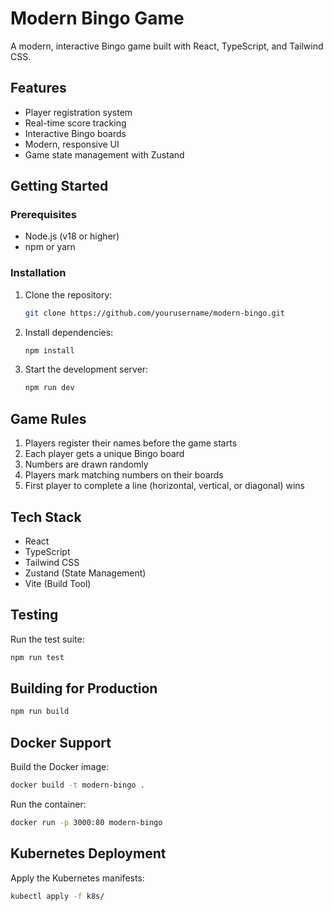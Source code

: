 # Modern Bingo Game

A modern, interactive Bingo game built with React, TypeScript, and Tailwind CSS.

## Features

- Player registration system
- Real-time score tracking
- Interactive Bingo boards
- Modern, responsive UI
- Game state management with Zustand

## Getting Started

### Prerequisites

- Node.js (v18 or higher)
- npm or yarn

### Installation

1. Clone the repository:
   ```bash
   git clone https://github.com/yourusername/modern-bingo.git
   ```

2. Install dependencies:
   ```bash
   npm install
   ```

3. Start the development server:
   ```bash
   npm run dev
   ```

## Game Rules

1. Players register their names before the game starts
2. Each player gets a unique Bingo board
3. Numbers are drawn randomly
4. Players mark matching numbers on their boards
5. First player to complete a line (horizontal, vertical, or diagonal) wins

## Tech Stack

- React
- TypeScript
- Tailwind CSS
- Zustand (State Management)
- Vite (Build Tool)

## Testing

Run the test suite:
```bash
npm run test
```

## Building for Production

```bash
npm run build
```

## Docker Support

Build the Docker image:
```bash
docker build -t modern-bingo .
```

Run the container:
```bash
docker run -p 3000:80 modern-bingo
```

## Kubernetes Deployment

Apply the Kubernetes manifests:
```bash
kubectl apply -f k8s/
```